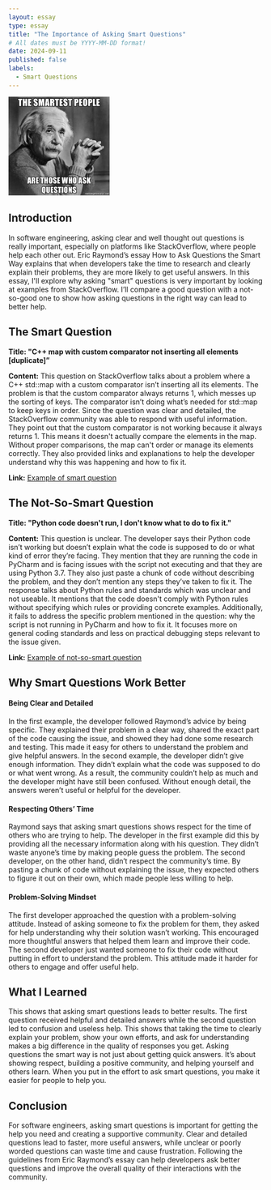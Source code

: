```yaml
---
layout: essay
type: essay
title: "The Importance of Asking Smart Questions"
# All dates must be YYYY-MM-DD format!
date: 2024-09-11
published: false
labels:
  - Smart Questions
---
```


<img width="200px" class="rounded float-start pe-4" src="../img/questions.jpg">

## Introduction

In software engineering, asking clear and well thought out questions is really important, especially on platforms like StackOverflow, where people help each other out. Eric Raymond’s essay How to Ask Questions the Smart Way explains that when developers take the time to research and clearly explain their problems, they are more likely to get useful answers. In this essay, I'll explore why asking "smart" questions is very important by looking at examples from StackOverflow. I’ll compare a good question with a not-so-good one to show how asking questions in the right way can lead to better help.

## The Smart Question

**Title: "C++ map with custom comparator not inserting all elements [duplicate]”**

**Content:** This question on StackOverflow talks about a problem where a C++ std::map with a custom comparator isn’t inserting all its elements. The problem is that the custom comparator always returns 1, which messes up the sorting of keys. The comparator isn’t doing what’s needed for std::map to keep keys in order. Since the question was clear and detailed, the StackOverflow community was able to respond with useful information. They point out that the custom comparator is not working because it always returns 1. This means it doesn't actually compare the elements in the map. Without proper comparisons, the map can't order or manage its elements correctly. They also provided links and explanations to help the developer understand why this was happening and how to fix it.

**Link:** [Example of smart question](https://stackoverflow.com/questions/44508059/c-map-with-custom-comparator-not-inserting-all-elements)

## The Not-So-Smart Question

**Title: "Python code doesn't run, I don't know what to do to fix it."**

**Content:** This question is unclear. The developer says their Python code isn’t working but doesn’t explain what the code is supposed to do or what kind of error they’re facing. They mention that they are running the code in PyCharm and is facing issues with the script not executing and that they are using Python 3.7. They also just paste a chunk of code without describing the problem, and they don’t mention any steps they’ve taken to fix it. The response talks about Python rules and standards which was unclear and not useable. It mentions that the code doesn't comply with Python rules without specifying which rules or providing concrete examples. Additionally, it fails to address the specific problem mentioned in the question: why the script is not running in PyCharm and how to fix it. It focuses more on general coding standards and less on practical debugging steps relevant to the issue given.

**Link:** [Example of not-so-smart question](https://stackoverflow.com/questions/61253130/python-code-doesnt-run-i-dont-know-what-to-do-to-fix-it)

## Why Smart Questions Work Better

#### Being Clear and Detailed

In the first example, the developer followed Raymond’s advice by being specific. They explained their problem in a clear way, shared the exact part of the code causing the issue, and showed they had done some research and testing. This made it easy for others to understand the problem and give helpful answers. In the second example, the developer didn’t give enough information. They didn’t explain what the code was supposed to do or what went wrong. As a result, the community couldn’t help as much and the developer might have still been confused. Without enough detail, the answers weren’t useful or helpful for the developer.

#### Respecting Others’ Time

Raymond says that asking smart questions shows respect for the time of others who are trying to help. The developer in the first example did this by providing all the necessary information along with his question. They didn’t waste anyone’s time by making people guess the problem. The second developer, on the other hand, didn’t respect the community’s time. By pasting a chunk of code without explaining the issue, they expected others to figure it out on their own, which made people less willing to help.

#### Problem-Solving Mindset

The first developer approached the question with a problem-solving attitude. Instead of asking someone to fix the problem for them, they asked for help understanding why their solution wasn’t working. This encouraged more thoughtful answers that helped them learn and improve their code. The second developer just wanted someone to fix their code without putting in effort to understand the problem. This attitude made it harder for others to engage and offer useful help.

## What I Learned

This shows that asking smart questions leads to better results. The first question received helpful and detailed answers while the second question led to confusion and useless help. This shows that taking the time to clearly explain your problem, show your own efforts, and ask for understanding makes a big difference in the quality of responses you get. Asking questions the smart way is not just about getting quick answers. It’s about showing respect, building a positive community, and helping yourself and others learn. When you put in the effort to ask smart questions, you make it easier for people to help you.

## Conclusion

For software engineers, asking smart questions is important for getting the help you need and creating a supportive community. Clear and detailed questions lead to faster, more useful answers, while unclear or poorly worded questions can waste time and cause frustration. Following the guidelines from Eric Raymond’s essay can help developers ask better questions and improve the overall quality of their interactions with the community.
